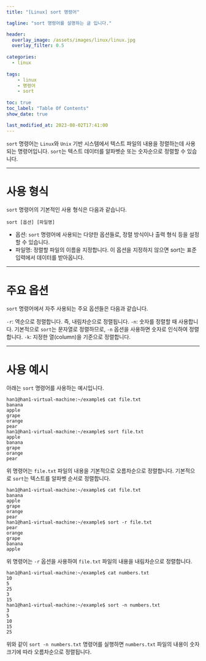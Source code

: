 ```yaml
---
title: "[Linux] sort 명령어"

tagline: "sort 명령어를 설명하는 글 입니다."

header:
  overlay_image: /assets/images/linux/linux.jpg
  overlay_filter: 0.5
  
categories:
  - linux
  
tags:
    - linux
    - 명령어
    - sort
    
toc: true
toc_label: "Table Of Contents"
show_date: true

last_modified_at: 2023-08-02T17:41:00
---
```


`sort` 명령어는 `Linux`와 `Unix` 기반 시스템에서 텍스트 파일의 내용을 정렬하는데 사용되는 명령어입니다. `sort`는 텍스트 데이터를 알파벳순 또는 숫자순으로 정렬할 수 있습니다.

---

# 사용 형식
`sort` 명령어의 기본적인 사용 형식은 다음과 같습니다.
``` shell
sort [옵션] [파일명]
```
- 옵션: `sort` 명령어에 사용되는 다양한 옵션들로, 정렬 방식이나 출력 형식 등을 설정할 수 있습니다.
- 파일명: 정렬할 파일의 이름을 지정합니다. 이 옵션을 지정하지 않으면 sort는 표준 입력에서 데이터를 받아옵니다.

---

# 주요 옵션
`sort` 명령어에서 자주 사용되는 주요 옵션들은 다음과 같습니다.

`-r`: 역순으로 정렬합니다. 즉, 내림차순으로 정렬됩니다.
`-n`: 숫자를 정렬할 때 사용합니다. 기본적으로 `sort`는 문자열로 정렬하므로, `-n` 옵션을 사용하면 숫자로 인식하여 정렬합니다.
`-k`: 지정한 열(column)을 기준으로 정렬합니다.

---
# 사용 예시
아래는 `sort` 명령어를 사용하는 예시입니다.

``` shell
han1@han1-virtual-machine:~/example$ cat file.txt 
banana
apple
grape
orange
pear
han1@han1-virtual-machine:~/example$ sort file.txt
apple
banana
grape
orange
pear
```
위 명령어는 `file.txt` 파일의 내용을 기본적으로 오름차순으로 정렬합니다. 기본적으로 `sort`는 텍스트를 알파벳 순서로 정렬합니다.

``` shell
han1@han1-virtual-machine:~/example$ cat file.txt 
banana
apple
grape
orange
pear
han1@han1-virtual-machine:~/example$ sort -r file.txt
pear
orange
grape
banana
apple
```
위 명령어는 `-r` 옵션을 사용하여 `file.txt` 파일의 내용을 내림차순으로 정렬합니다.

``` shell
han1@han1-virtual-machine:~/example$ cat numbers.txt
10
5
25
3
15
han1@han1-virtual-machine:~/example$ sort -n numbers.txt
3
5
10
15
25
```
위와 같이 `sort -n numbers.txt` 명령어를 실행하면 `numbers.txt` 파일의 내용이 숫자 크기에 따라 오름차순으로 정렬됩니다.

